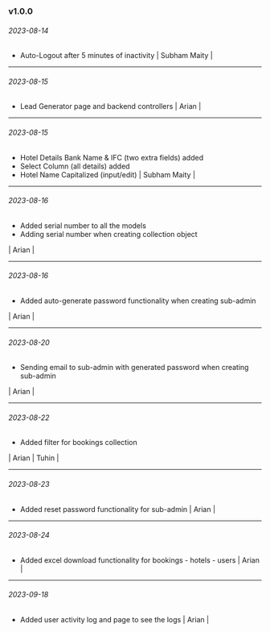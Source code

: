 ### v1.0.0

###### 2023-08-14

- Auto-Logout after 5 minutes of inactivity
| Subham Maity |

---

###### 2023-08-15

- Lead Generator page and backend controllers
| Arian |

---
###### 2023-08-15
- Hotel Details Bank Name & IFC (two extra fields) added
- Select Column (all details) added
- Hotel Name Capitalized (input/edit)
| Subham Maity |

---

###### 2023-08-16
- Added serial number to all the models
- Adding serial number when creating collection object

| Arian |

---

###### 2023-08-16   
- Added auto-generate password functionality when creating sub-admin

| Arian |

---


###### 2023-08-20
- Sending email to sub-admin with generated password when creating sub-admin

| Arian |

---

###### 2023-08-22
- Added filter for bookings collection

| Arian | Tuhin |

---

###### 2023-08-23
- Added reset password functionality for sub-admin
| Arian |

---

###### 2023-08-24
- Added excel download functionality for bookings - hotels - users
| Arian |

---

###### 2023-09-18
- Added user activity log and page to see the logs
| Arian |